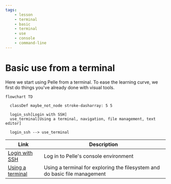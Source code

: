 ```yaml
---
tags:
    - lesson
    - terminal
    - basic
    - terminal
    - use
    - console
    - command-line
---
```


# Basic use from a terminal

Here we start using Pelle from a terminal.
To ease the learning curve,
we first do things you've already done
with visual tools.

```mermaid
flowchart TD

  classDef maybe_not_node stroke-dasharray: 5 5

  login_ssh[Login with SSH]
  use_terminal[Using a terminal, navigation, file management, text editor]

  login_ssh --> use_terminal
```

<!-- Indeed, line lengths beyond 80 characters -->
<!-- markdownlint-disable MD013 -->

| Link                                            | Description                                                                |
| ----------------------------------------------- | -------------------------------------------------------------------------- |
| [Login with SSH](../sessions/login_console.md)  | Log in to Pelle's console environment                                    |
| [Using a terminal](../sessions/use_terminal.md) | Using a terminal for exploring the filesystem and do basic file management |

<!-- markdownlint-enable MD013 -->
